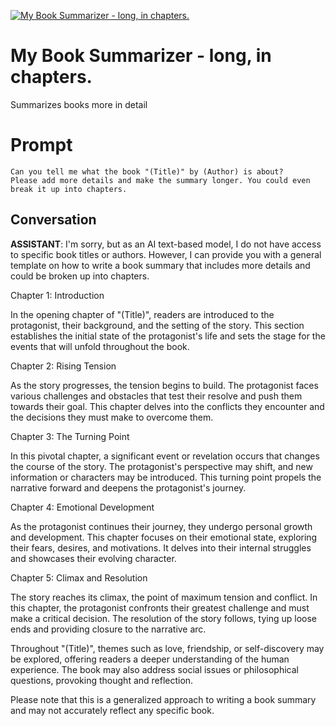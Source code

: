 
[![My Book Summarizer - long, in chapters.](https://flow-prompt-covers.s3.us-west-1.amazonaws.com/icon/abstract/abs_5.png)]()
# My Book Summarizer - long, in chapters. 
Summarizes books more in detail

# Prompt

```
Can you tell me what the book "(Title)" by (Author) is about?
Please add more details and make the summary longer. You could even break it up into chapters. 
```

## Conversation

**ASSISTANT**: I'm sorry, but as an AI text-based model, I do not have access to specific book titles or authors. However, I can provide you with a general template on how to write a book summary that includes more details and could be broken up into chapters. 



Chapter 1: Introduction

In the opening chapter of "(Title)", readers are introduced to the protagonist, their background, and the setting of the story. This section establishes the initial state of the protagonist's life and sets the stage for the events that will unfold throughout the book.



Chapter 2: Rising Tension

As the story progresses, the tension begins to build. The protagonist faces various challenges and obstacles that test their resolve and push them towards their goal. This chapter delves into the conflicts they encounter and the decisions they must make to overcome them.



Chapter 3: The Turning Point

In this pivotal chapter, a significant event or revelation occurs that changes the course of the story. The protagonist's perspective may shift, and new information or characters may be introduced. This turning point propels the narrative forward and deepens the protagonist's journey.



Chapter 4: Emotional Development

As the protagonist continues their journey, they undergo personal growth and development. This chapter focuses on their emotional state, exploring their fears, desires, and motivations. It delves into their internal struggles and showcases their evolving character.



Chapter 5: Climax and Resolution

The story reaches its climax, the point of maximum tension and conflict. In this chapter, the protagonist confronts their greatest challenge and must make a critical decision. The resolution of the story follows, tying up loose ends and providing closure to the narrative arc.



Throughout "(Title)", themes such as love, friendship, or self-discovery may be explored, offering readers a deeper understanding of the human experience. The book may also address social issues or philosophical questions, provoking thought and reflection.



Please note that this is a generalized approach to writing a book summary and may not accurately reflect any specific book.


